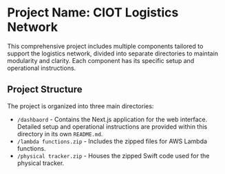 # Project Name: CIOT Logistics Network

This comprehensive project includes multiple components tailored to support the logistics network, divided into separate directories to maintain modularity and clarity. Each component has its specific setup and operational instructions.

## Project Structure

The project is organized into three main directories:

- `/dashbaord` - Contains the Next.js application for the web interface. Detailed setup and operational instructions are provided within this directory in its own `README.md`.
- `/lambda functions.zip` - Includes the zipped files for AWS Lambda functions.
- `/physical tracker.zip` - Houses the zipped Swift code used for the physical tracker.
